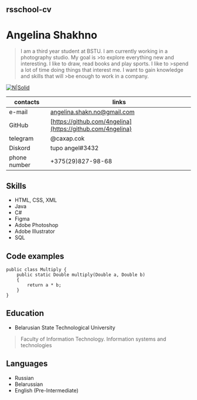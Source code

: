 ## rsschool-cv
# **Angelina Shakhno**
> I am a third year student at BSTU. I am currently working in a photography studio. My goal is >to explore everything new and interesting. I like to draw, read books and play sports. I like to >spend a lot of time doing things that interest me. I want to gain knowledge and skills that will >be enough to work in a company.

[![N|Solid](https://sun9-25.userapi.com/impf/4RqOOZBy_HllM-P8Q-9qSjTCIwl6dJoODZPdjA/QdLvcKunrHc.jpg?size=1600x1600&quality=96&sign=9d7c4b021f9d1a4049e73e738789ca49&type=album)](https://vk.com/4ngelinka?z=photo168273788_457289392%2Falbum168273788_0%2Frev)

| contacts | links |
| ------ | ------ |
| e-mail| angelina.shakn.no@gmail.com|
| GitHub |[https://github.com/4ngelina](https://github.com/4ngelina) |
| telegram | @caxap.cok |
| Diskord | tupo angel#3432|
| phone number| +375(29)827-98-68|

## Skills

- HTML, CSS, XML
-  Java
-  C#
-  Figma
-  Adobe Photoshop 
-  Adobe Illustrator
-  SQL
 ## Code examples
```
public class Multiply {
    public static Double multiply(Double a, Double b)
    {
        return a * b;
    }
}
```
## Education
* Belarusian State Technological University 
> Faculty of Information Technology.
> Information systems and technologies
 
## Languages
- Russian 
- Belarussian
- English (Pre-Intermediate)


